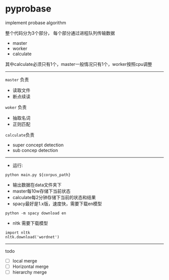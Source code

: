 # pyprobase
implement probase algorithm


整个代码分为3个部分， 每个部分通过进程队列传输数据
- master
- worker
- calculate

其中calculate必须只有1个，master一般情况只有1个，worker按照cpu调整

---

`master` 负责
- 读取文件
- 断点续读

`woker` 负责
- 抽取名词
- 正则匹配

`calculate`负责
- super concept detection
- sub concep detection

---
- 运行:
```
python main.py ${corpus_path}
```
- 输出数据在data文件夹下
- master每10w存储下当前状态
- calculate每2分钟存储下当前的状态和结果
- spacy最好是1.x版，速度快，需要下载en模型
```
python -m spacy download en
```
- nltk 需要下载模型
```
import nltk
nltk.download('wordnet')
```

---
todo
- [ ] local merge
- [ ] Horizontal merge
- [ ] hierarchy merge